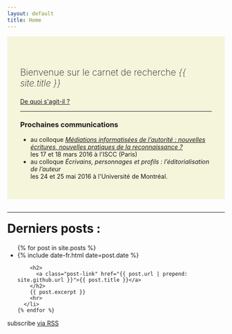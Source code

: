```yaml
---
layout: default
title: Home
---
```


<div style="padding: 50px 30px 30px 30px; background-color:beige; margin-bottom:30px">
  <p style="font-size:1.5em; font-weight:200"> Bienvenue sur le carnet de recherche <em>{{ site.title }}</em></p>
  <a class="btn btn-default btn-sm" href="{{ site.github.url }}/about" title="About">
    <i class="fa fa-arrow-right"></i> De quoi s'agit-il ?
  </a>
<hr/>
<h3 style="margin-top:20px">Prochaines communications</h3>
  <ul class="fa-ul">
    <li><i class="fa-li fa fa-arrow-right"></i>au colloque <a href="http://www.iscc.cnrs.fr/spip.php?article2078" target="_blank" title="Colloque MIAu"><em>Médiations informatisées de l’autorité : nouvelles écritures, nouvelles pratiques de la reconnaissance ?</em></a><br>les 17 et 18 mars 2016 à l'ISCC (Paris)</li>
    <li><i class="fa-li fa fa-arrow-right"></i>au colloque <em>Écrivains, personnages et profils : l’éditorialisation de l’auteur</em><br>les 24 et 25 mai 2016 à l'Université de Montréal.</li>
  </ul>

</div>
<hr>
<div class="home">

  <h1 class="page-heading" style="margin-top:20px">Derniers posts :</h1>

  <ul class="post-list">
    {% for post in site.posts %}
      <li>
        <span class="post-meta">{% include date-fr.html date=post.date %}</span>

        <h2>
          <a class="post-link" href="{{ post.url | prepend: site.github.url }}">{{ post.title }}</a>
        </h2>
        {{ post.excerpt }}
        <hr>
      </li>
    {% endfor %}
  </ul>

  <p class="rss-subscribe">subscribe <a href="{{ "/feed.xml" | prepend: site.github.url }}">via RSS</a></p>

</div>
